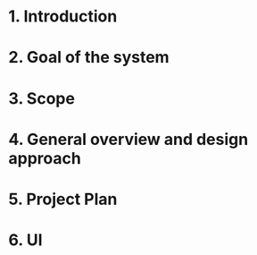 # 1. Introduction

# 2. Goal of the system

# 3. Scope

# 4. General overview and design approach

# 5. Project Plan

# 6. UI